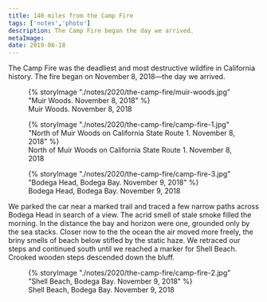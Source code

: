 ```yaml
---
title: 140 miles from the Camp Fire
tags: ['notes','photo']
description: The Camp Fire began the day we arrived.
metaImage: 
date: 2019-06-18
---
```

<p class="lead">The Camp Fire was the deadliest and most destructive wildfire in California history. The fire began on November 8, 2018&mdash;the day we arrived.</p>

<figure>
    {% storyImage "./notes/2020/the-camp-fire/muir-woods.jpg" "Muir Woods. November 8, 2018" %}
    <figcaption>Muir Woods. November 8, 2018</figcaption>
</figure>

<figure>
    {% storyImage "./notes/2020/the-camp-fire/camp-fire-1.jpg" "North of Muir Woods on California State Route 1. November 8, 2018" %}
    <figcaption>North of Muir Woods on California State Route 1. November 8, 2018</figcaption>
</figure>
<figure>
    {% storyImage "./notes/2020/the-camp-fire/camp-fire-3.jpg" "Bodega Head, Bodega Bay. November 9, 2018" %}
    <figcaption>Bodega Head, Bodega Bay. November 9, 2018</figcaption>
</figure>

We parked the car near a marked trail and traced a few narrow paths across Bodega Head in search of a view. The acrid smell of stale smoke filled the morning. In the distance the bay and horizon were one, grounded only by the sea stacks. Closer now to the the ocean the air moved more freely, the briny smells of beach below stifled by the static haze. We retraced our steps and continued south until we reached a marker for Shell Beach. Crooked wooden steps descended down the bluff. 

<figure>
    {% storyImage "./notes/2020/the-camp-fire/camp-fire-2.jpg" "Shell Beach, Bodega Bay. November 9, 2018" %}
    <figcaption>Shell Beach, Bodega Bay. November 9, 2018</figcaption>
</figure>


